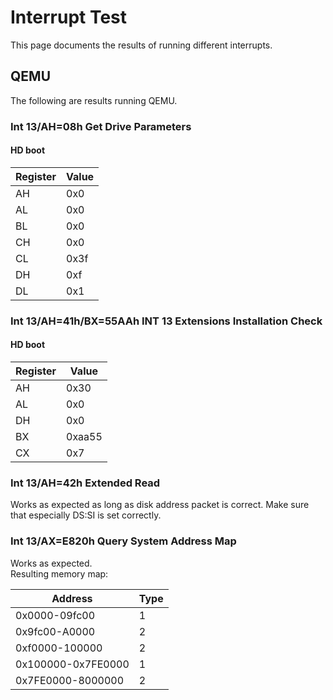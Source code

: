 # Interrupt Test
This page documents the results of running different interrupts.

## QEMU
The following are results running QEMU.

### Int 13/AH=08h Get Drive Parameters
#### HD boot
| Register | Value |
|----------|-------|
| AH       | 0x0   |
| AL       | 0x0   |
| BL       | 0x0   |
| CH       | 0x0   |
| CL       | 0x3f  |
| DH       | 0xf   |
| DL       | 0x1   |

### Int 13/AH=41h/BX=55AAh INT 13 Extensions Installation Check
#### HD boot
| Register | Value  |
|----------|--------|
| AH       | 0x30   |
| AL       | 0x0    |
| DH       | 0x0    |
| BX       | 0xaa55 |
| CX       | 0x7    |

### Int 13/AH=42h Extended Read
Works as expected as long as disk address packet is correct.
Make sure that especially DS:SI is set correctly.

### Int 13/AX=E820h Query System Address Map
Works as expected.   
Resulting memory map:   

| Address            | Type |
|--------------------|------|
| 0x0000-09fc00      | 1    |
| 0x9fc00-A0000      | 2    |
| 0xf0000-100000     | 2    |
| 0x100000-0x7FE0000 | 1    |
| 0x7FE0000-8000000  | 2    |
